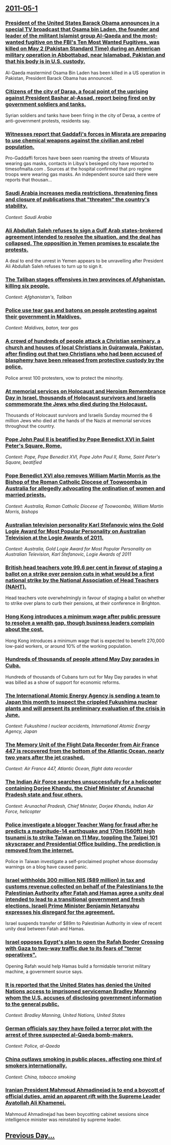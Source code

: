 ## [2011-05-1](/news/2011/05/1/index.md)

### [President of the United States Barack Obama announces in a special TV broadcast that Osama bin Laden, the founder and leader of the militant Islamist group Al-Qaeda and the most-wanted fugitive on the FBI's Ten Most Wanted Fugitives, was killed on May 2 (Pakistan Standard Time) during an American military operation in Abbottabad, near Islamabad, Pakistan and that his body is in U.S. custody. ](/news/2011/05/1/president-of-the-united-states-barack-obama-announces-in-a-special-tv-broadcast-that-osama-bin-laden-the-founder-and-leader-of-the-militant.md)
Al-Qaeda mastermind Osama Bin Laden has been killed in a US operation in Pakistan, President Barack Obama has announced.

### [Citizens of the city of Daraa, a focal point of the uprising against President Bashar al-Assad, report being fired on by government soldiers and tanks. ](/news/2011/05/1/citizens-of-the-city-of-daraa-a-focal-point-of-the-uprising-against-president-bashar-al-assad-report-being-fired-on-by-government-soldiers.md)
Syrian soldiers and tanks have been firing in the city of Deraa, a centre of anti-government protests, residents say.

### [Witnesses report that Gaddafi's forces in Misrata are preparing to use chemical weapons against the civilian and rebel population. ](/news/2011/05/1/witnesses-report-that-gaddafi-s-forces-in-misrata-are-preparing-to-use-chemical-weapons-against-the-civilian-and-rebel-population.md)
Pro-Gaddaffi forces have been seen roaming the streets of Misurata wearing gas masks, contacts in Libya&#039;s besieged city have reported to timesofmalta.com . Sources at the hospital confirmed that pro regime troops were wearing gas masks. An independent source said there were reports that thousan...

### [Saudi Arabia increases media restrictions, threatening fines and closure of publications that "threaten" the country's stability. ](/news/2011/05/1/saudi-arabia-increases-media-restrictions-threatening-fines-and-closure-of-publications-that-threaten-the-country-s-stability.md)
_Context: Saudi Arabia_

### [Ali Abdullah Saleh refuses to sign a Gulf Arab states-brokered agreement intended to resolve the situation, and the deal has collapsed. The opposition in Yemen promises to escalate the protests. ](/news/2011/05/1/ali-abdullah-saleh-refuses-to-sign-a-gulf-arab-states-brokered-agreement-intended-to-resolve-the-situation-and-the-deal-has-collapsed-the.md)
A deal to end the unrest in Yemen appears to be unravelling after President Ali Abdullah Saleh refuses to turn up to sign it.

### [The Taliban stages offensives in two provinces of Afghanistan, killing six people. ](/news/2011/05/1/the-taliban-stages-offensives-in-two-provinces-of-afghanistan-killing-six-people.md)
_Context: Afghanistan's, Taliban_

### [Police use tear gas and batons on people protesting against their government in Maldives. ](/news/2011/05/1/police-use-tear-gas-and-batons-on-people-protesting-against-their-government-in-maldives.md)
_Context: Maldives, baton, tear gas_

### [A crowd of hundreds of people attack a Christian seminary, a church and houses of local Christians in Gujranwala, Pakistan, after finding out that two Christians who had been accused of blasphemy have been released from protective custody by the police. ](/news/2011/05/1/a-crowd-of-hundreds-of-people-attack-a-christian-seminary-a-church-and-houses-of-local-christians-in-gujranwala-pakistan-after-finding-ou.md)
Police arrest 100 protes­ters, vow to protec­t the minori­ty.

### [At memorial services on Holocaust and Heroism Remembrance Day in Israel, thousands of Holocaust survivors and Israelis commemorate the Jews who died during the Holocaust. ](/news/2011/05/1/at-memorial-services-on-holocaust-and-heroism-remembrance-day-in-israel-thousands-of-holocaust-survivors-and-israelis-commemorate-the-jews.md)
Thousands of Holocaust survivors and Israelis Sunday mourned the 6 million Jews who died at the hands of the Nazis at memorial services throughout the country.

### [Pope John Paul II is beatified by Pope Benedict XVI in Saint Peter's Square, Rome. ](/news/2011/05/1/pope-john-paul-ii-is-beatified-by-pope-benedict-xvi-in-saint-peter-s-square-rome.md)
_Context: Pope, Pope Benedict XVI, Pope John Paul II, Rome, Saint Peter's Square, beatified_

### [Pope Benedict XVI also removes William Martin Morris as the Bishop of the Roman Catholic Diocese of Toowoomba in Australia for allegedly advocating the ordination of women and married priests. ](/news/2011/05/1/pope-benedict-xvi-also-removes-william-martin-morris-as-the-bishop-of-the-roman-catholic-diocese-of-toowoomba-in-australia-for-allegedly-adv.md)
_Context: Australia, Roman Catholic Diocese of Toowoomba, William Martin Morris, bishops_

### [Australian television personality Karl Stefanovic wins the Gold Logie Award for Most Popular Personality on Australian Television at the Logie Awards of 2011. ](/news/2011/05/1/australian-television-personality-karl-stefanovic-wins-the-gold-logie-award-for-most-popular-personality-on-australian-television-at-the-log.md)
_Context: Australia, Gold Logie Award for Most Popular Personality on Australian Television, Karl Stefanovic, Logie Awards of 2011_

### [British head teachers vote 99.6 per cent in favour of staging a ballot on a strike over pension cuts in what would be a first national strike by the National Association of Head Teachers (NAHT). ](/news/2011/05/1/british-head-teachers-vote-99-6-per-cent-in-favour-of-staging-a-ballot-on-a-strike-over-pension-cuts-in-what-would-be-a-first-national-strik.md)
Head teachers vote overwhelmingly in favour of staging a ballot on whether to strike over plans to curb their pensions, at their conference in Brighton.

### [Hong Kong introduces a minimum wage after public pressure to resolve a wealth gap, though business leaders complain about the cost. ](/news/2011/05/1/hong-kong-introduces-a-minimum-wage-after-public-pressure-to-resolve-a-wealth-gap-though-business-leaders-complain-about-the-cost.md)
Hong Kong introduces a minimum wage that is expected to benefit 270,000 low-paid workers, or around 10% of the working population.

### [Hundreds of thousands of people attend May Day parades in Cuba. ](/news/2011/05/1/hundreds-of-thousands-of-people-attend-may-day-parades-in-cuba.md)
Hundreds of thousands of Cubans turn out for May Day parades in what was billed as a show of support for economic reforms.

### [The International Atomic Energy Agency is sending a team to Japan this month to inspect the crippled Fukushima nuclear plants and will present its preliminary evaluation of the crisis in June.](/news/2011/05/1/the-international-atomic-energy-agency-is-sending-a-team-to-japan-this-month-to-inspect-the-crippled-fukushima-nuclear-plants-and-will-prese.md)
_Context: Fukushima I nuclear accidents, International Atomic Energy Agency, Japan_

### [The Memory Unit of the Flight Data Recorder from Air France 447 is recovered from the bottom of the Atlantic Ocean, nearly two years after the jet crashed. ](/news/2011/05/1/the-memory-unit-of-the-flight-data-recorder-from-air-france-447-is-recovered-from-the-bottom-of-the-atlantic-ocean-nearly-two-years-after-t.md)
_Context: Air France 447, Atlantic Ocean, flight data recorder_

### [The Indian Air Force searches unsuccessfully for a helicopter containing Dorjee Khandu, the Chief Minister of Arunachal Pradesh state and four others. ](/news/2011/05/1/the-indian-air-force-searches-unsuccessfully-for-a-helicopter-containing-dorjee-khandu-the-chief-minister-of-arunachal-pradesh-state-and-fo.md)
_Context: Arunachal Pradesh, Chief Minister, Dorjee Khandu, Indian Air Force, helicopter_

### [Police investigate a blogger Teacher Wang for fraud after he predicts a magnitude-14 earthquake and 170m (560ft) high tsunami is to strike Taiwan on 11 May, toppling the Taipei 101 skyscraper and Presidential Office building. The prediction is removed from the internet. ](/news/2011/05/1/police-investigate-a-blogger-teacher-wang-for-fraud-after-he-predicts-a-magnitude-14-earthquake-and-170m-560ft-high-tsunami-is-to-strike-t.md)
Police in Taiwan investigate a self-proclaimed prophet whose doomsday warnings on a blog have caused panic.

### [Israel withholds 300 million NIS ($89 million) in tax and customs revenue collected on behalf of the Palestinians to the Palestinian Authority after Fatah and Hamas agree a unity deal intended to lead to a transitional government and fresh elections. Israeli Prime Minister Benjamin Netanyahu expresses his disregard for the agreement. ](/news/2011/05/1/israel-withholds-300-million-nis-89-million-in-tax-and-customs-revenue-collected-on-behalf-of-the-palestinians-to-the-palestinian-authori.md)
Israel suspends transfer of $89m to Palestinian Authority in view of recent unity deal between Fatah and Hamas.

### [Israel opposes Egypt's plan to open the Rafah Border Crossing with Gaza to two-way traffic due to its fears of "terror operatives". ](/news/2011/05/1/israel-opposes-egypt-s-plan-to-open-the-rafah-border-crossing-with-gaza-to-two-way-traffic-due-to-its-fears-of-terror-operatives.md)
Opening Rafah would help Hamas build a formidable terrorist military machine, a government source says.

### [It is reported that the United States has denied the United Nations access to imprisoned serviceman Bradley Manning whom the U.S. accuses of disclosing government information to the general public. ](/news/2011/05/1/it-is-reported-that-the-united-states-has-denied-the-united-nations-access-to-imprisoned-serviceman-bradley-manning-whom-the-u-s-accuses-of.md)
_Context: Bradley Manning, United Nations, United States_

### [German officials say they have foiled a terror plot with the arrest of three suspected al-Qaeda bomb-makers. ](/news/2011/05/1/german-officials-say-they-have-foiled-a-terror-plot-with-the-arrest-of-three-suspected-al-qaeda-bomb-makers.md)
_Context: Police, al-Qaeda_

### [China outlaws smoking in public places, affecting one third of smokers internationally. ](/news/2011/05/1/china-outlaws-smoking-in-public-places-affecting-one-third-of-smokers-internationally.md)
_Context: China, tobacco smoking_

### [Iranian President Mahmoud Ahmadinejad is to end a boycott of official duties, amid an apparent rift with the Supreme Leader Ayatollah Ali Khamenei. ](/news/2011/05/1/iranian-president-mahmoud-ahmadinejad-is-to-end-a-boycott-of-official-duties-amid-an-apparent-rift-with-the-supreme-leader-ayatollah-ali-kh.md)
Mahmoud Ahmadinejad has been boycotting cabinet sessions since intelligence minister was reinstated by supreme leader.

## [Previous Day...](/news/2011/04/30/index.md)

